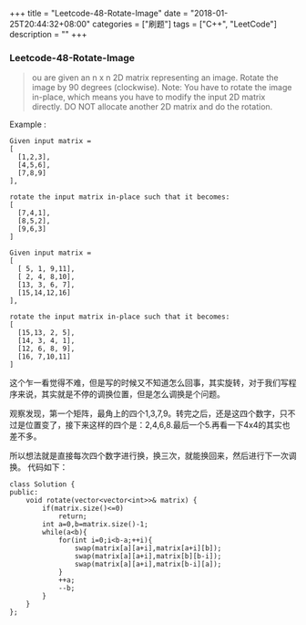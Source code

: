 +++
title = "Leetcode-48-Rotate-Image"
date = "2018-01-25T20:44:32+08:00"
categories = ["刷题"]
tags = ["C++", "LeetCode"]
description = ""
+++

### Leetcode-48-Rotate-Image
> ou are given an n x n 2D matrix representing an image.
Rotate the image by 90 degrees (clockwise).
Note:
You have to rotate the image in-place, which means you have to modify the input 2D matrix directly. DO NOT allocate another 2D matrix and do the rotation.

Example :
```
Given input matrix =
[
  [1,2,3],
  [4,5,6],
  [7,8,9]
],

rotate the input matrix in-place such that it becomes:
[
  [7,4,1],
  [8,5,2],
  [9,6,3]
]

Given input matrix =
[
  [ 5, 1, 9,11],
  [ 2, 4, 8,10],
  [13, 3, 6, 7],
  [15,14,12,16]
],

rotate the input matrix in-place such that it becomes:
[
  [15,13, 2, 5],
  [14, 3, 4, 1],
  [12, 6, 8, 9],
  [16, 7,10,11]
]
```

这个乍一看觉得不难，但是写的时候又不知道怎么回事，其实旋转，对于我们写程序来说，其实就是不停的调换位置，但是怎么调换是个问题。

观察发现，第一个矩阵，最角上的四个1,3,7,9。转完之后，还是这四个数字，只不过是位置变了，接下来这样的四个是：2,4,6,8.最后一个5.再看一下4x4的其实也差不多。

所以想法就是直接每次四个数字进行换，换三次，就能换回来，然后进行下一次调换。
代码如下：

```
class Solution {
public:
    void rotate(vector<vector<int>>& matrix) {
        if(matrix.size()<=0)
            return;
        int a=0,b=matrix.size()-1;
        while(a<b){
            for(int i=0;i<b-a;++i){
                swap(matrix[a][a+i],matrix[a+i][b]);
                swap(matrix[a][a+i],matrix[b][b-i]);
                swap(matrix[a][a+i],matrix[b-i][a]);
            }
            ++a;
            --b;
        }
    }
};
```

